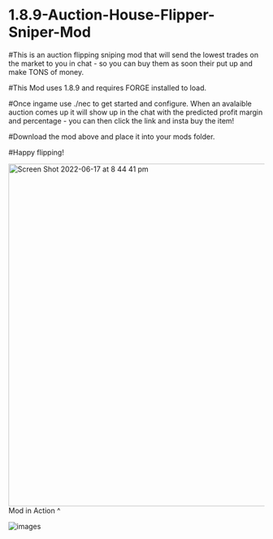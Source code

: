 # 1.8.9-Auction-House-Flipper-Sniper-Mod

#This is an auction flipping sniping mod that will send the lowest trades on the market to you in chat - so you can buy them as soon their put up and make TONS of money.

#This Mod uses 1.8.9 and requires FORGE installed to load.

#Once ingame use ./nec to get started and configure. When an avalaible auction comes up it will show up in the chat with the predicted profit margin and percentage - you can then click the link and insta buy the item!

#Download the mod above and place it into your mods folder. 

#Happy flipping!

<img width="674" alt="Screen Shot 2022-06-17 at 8 44 41 pm" src="https://user-images.githubusercontent.com/107777327/174460889-3084d91a-9a4c-4d15-b74a-2861827bcb05.png">
Mod in Action ^

![images](https://user-images.githubusercontent.com/107777327/174460847-87bce99c-d78f-4705-b601-5bc76a80175e.jpg)
